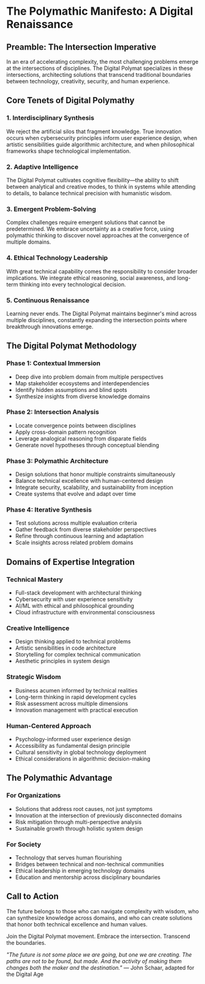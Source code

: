 # The Polymathic Manifesto: A Digital Renaissance

## Preamble: The Intersection Imperative

In an era of accelerating complexity, the most challenging problems emerge at the intersections of disciplines. The Digital Polymat specializes in these intersections, architecting solutions that transcend traditional boundaries between technology, creativity, security, and human experience.

## Core Tenets of Digital Polymathy

### 1. Interdisciplinary Synthesis
We reject the artificial silos that fragment knowledge. True innovation occurs when cybersecurity principles inform user experience design, when artistic sensibilities guide algorithmic architecture, and when philosophical frameworks shape technological implementation.

### 2. Adaptive Intelligence
The Digital Polymat cultivates cognitive flexibility—the ability to shift between analytical and creative modes, to think in systems while attending to details, to balance technical precision with humanistic wisdom.

### 3. Emergent Problem-Solving
Complex challenges require emergent solutions that cannot be predetermined. We embrace uncertainty as a creative force, using polymathic thinking to discover novel approaches at the convergence of multiple domains.

### 4. Ethical Technology Leadership
With great technical capability comes the responsibility to consider broader implications. We integrate ethical reasoning, social awareness, and long-term thinking into every technological decision.

### 5. Continuous Renaissance
Learning never ends. The Digital Polymat maintains beginner's mind across multiple disciplines, constantly expanding the intersection points where breakthrough innovations emerge.

## The Digital Polymat Methodology

### Phase 1: Contextual Immersion
- Deep dive into problem domain from multiple perspectives
- Map stakeholder ecosystems and interdependencies
- Identify hidden assumptions and blind spots
- Synthesize insights from diverse knowledge domains

### Phase 2: Intersection Analysis
- Locate convergence points between disciplines
- Apply cross-domain pattern recognition
- Leverage analogical reasoning from disparate fields
- Generate novel hypotheses through conceptual blending

### Phase 3: Polymathic Architecture
- Design solutions that honor multiple constraints simultaneously
- Balance technical excellence with human-centered design
- Integrate security, scalability, and sustainability from inception
- Create systems that evolve and adapt over time

### Phase 4: Iterative Synthesis
- Test solutions across multiple evaluation criteria
- Gather feedback from diverse stakeholder perspectives
- Refine through continuous learning and adaptation
- Scale insights across related problem domains

## Domains of Expertise Integration

### Technical Mastery
- Full-stack development with architectural thinking
- Cybersecurity with user experience sensitivity
- AI/ML with ethical and philosophical grounding
- Cloud infrastructure with environmental consciousness

### Creative Intelligence
- Design thinking applied to technical problems
- Artistic sensibilities in code architecture
- Storytelling for complex technical communication
- Aesthetic principles in system design

### Strategic Wisdom
- Business acumen informed by technical realities
- Long-term thinking in rapid development cycles
- Risk assessment across multiple dimensions
- Innovation management with practical execution

### Human-Centered Approach
- Psychology-informed user experience design
- Accessibility as fundamental design principle
- Cultural sensitivity in global technology deployment
- Ethical considerations in algorithmic decision-making

## The Polymathic Advantage

### For Organizations
- Solutions that address root causes, not just symptoms
- Innovation at the intersection of previously disconnected domains
- Risk mitigation through multi-perspective analysis
- Sustainable growth through holistic system design

### For Society
- Technology that serves human flourishing
- Bridges between technical and non-technical communities
- Ethical leadership in emerging technology domains
- Education and mentorship across disciplinary boundaries

## Call to Action

The future belongs to those who can navigate complexity with wisdom, who can synthesize knowledge across domains, and who can create solutions that honor both technical excellence and human values.

Join the Digital Polymat movement. Embrace the intersection. Transcend the boundaries.

*"The future is not some place we are going, but one we are creating. The paths are not to be found, but made. And the activity of making them changes both the maker and the destination."*
— John Schaar, adapted for the Digital Age
